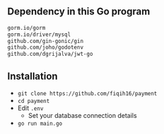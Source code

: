 ## Dependency in this Go program

```sh
gorm.io/gorm
gorm.io/driver/mysql
github.com/gin-gonic/gin
github.com/joho/godotenv
github.com/dgrijalva/jwt-go
```

## Installation

- `git clone https://github.com/fiqih16/payment`
- `cd payment`
- Edit `.env`
  - Set your database connection details
- `go run main.go`
